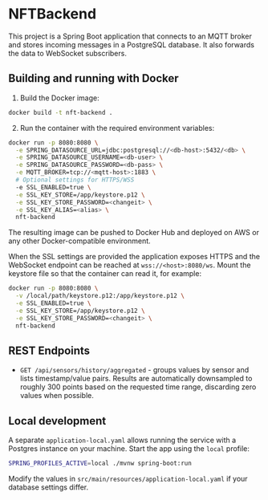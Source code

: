 # NFTBackend

This project is a Spring Boot application that connects to an MQTT broker and stores incoming messages in a PostgreSQL database. It also forwards the data to WebSocket subscribers.

## Building and running with Docker

1. Build the Docker image:

```bash
docker build -t nft-backend .
```

2. Run the container with the required environment variables:

```bash
docker run -p 8080:8080 \
  -e SPRING_DATASOURCE_URL=jdbc:postgresql://<db-host>:5432/<db> \
  -e SPRING_DATASOURCE_USERNAME=<db-user> \
  -e SPRING_DATASOURCE_PASSWORD=<db-pass> \
  -e MQTT_BROKER=tcp://<mqtt-host>:1883 \
  # Optional settings for HTTPS/WSS
  -e SSL_ENABLED=true \
  -e SSL_KEY_STORE=/app/keystore.p12 \
  -e SSL_KEY_STORE_PASSWORD=<changeit> \
  -e SSL_KEY_ALIAS=<alias> \
  nft-backend
```

The resulting image can be pushed to Docker Hub and deployed on AWS or any other Docker-compatible environment.

When the SSL settings are provided the application exposes HTTPS and the WebSocket
endpoint can be reached at `wss://<host>:8080/ws`. Mount the keystore file so that
the container can read it, for example:

```bash
docker run -p 8080:8080 \
  -v /local/path/keystore.p12:/app/keystore.p12 \
  -e SSL_ENABLED=true \
  -e SSL_KEY_STORE=/app/keystore.p12 \
  -e SSL_KEY_STORE_PASSWORD=<changeit> \
  nft-backend
```


## REST Endpoints

* `GET /api/sensors/history/aggregated` - groups values by sensor and lists timestamp/value pairs. Results are automatically downsampled to roughly 300 points based on the requested time range, discarding zero values when possible.

## Local development

A separate `application-local.yaml` allows running the service with a Postgres instance on your machine. Start the app using the `local` profile:

```bash
SPRING_PROFILES_ACTIVE=local ./mvnw spring-boot:run
```

Modify the values in `src/main/resources/application-local.yaml` if your database settings differ.
